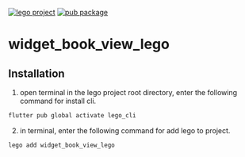 [![lego project](https://img.shields.io/badge/powered%20by-lego-blue?logo=github)](https://github.com/melodysdreamj/lego)
[![pub package](https://img.shields.io/pub/v/widget_book_view_lego.svg)](https://pub.dartlang.org/packages/widget_book_view_lego)

# widget_book_view_lego

##  Installation
1. open terminal in the lego project root directory, enter the following command for install cli.
```bash
flutter pub global activate lego_cli
```
2. in terminal, enter the following command for add lego to project.
```bash
lego add widget_book_view_lego
```
